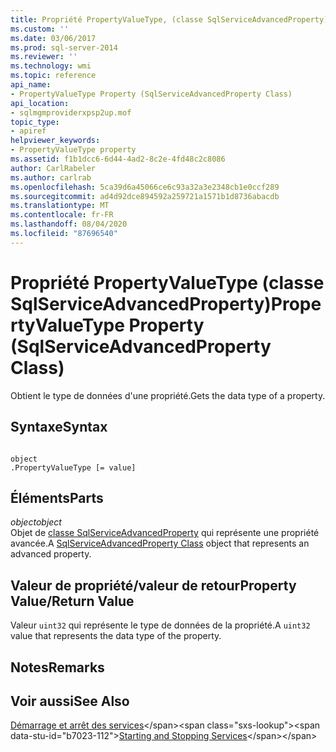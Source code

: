 ```yaml
---
title: Propriété PropertyValueType, (classe SqlServiceAdvancedProperty) | Microsoft Docs
ms.custom: ''
ms.date: 03/06/2017
ms.prod: sql-server-2014
ms.reviewer: ''
ms.technology: wmi
ms.topic: reference
api_name:
- PropertyValueType Property (SqlServiceAdvancedProperty Class)
api_location:
- sqlmgmproviderxpsp2up.mof
topic_type:
- apiref
helpviewer_keywords:
- PropertyValueType property
ms.assetid: f1b1dcc6-6d44-4ad2-8c2e-4fd48c2c8086
author: CarlRabeler
ms.author: carlrab
ms.openlocfilehash: 5ca39d6a45066ce6c93a32a3e2348cb1e0ccf289
ms.sourcegitcommit: ad4d92dce894592a259721a1571b1d8736abacdb
ms.translationtype: MT
ms.contentlocale: fr-FR
ms.lasthandoff: 08/04/2020
ms.locfileid: "87696540"
---
```

# <a name="propertyvaluetype-property-sqlserviceadvancedproperty-class"></a><span data-ttu-id="b7023-102">Propriété PropertyValueType (classe SqlServiceAdvancedProperty)</span><span class="sxs-lookup"><span data-stu-id="b7023-102">PropertyValueType Property (SqlServiceAdvancedProperty Class)</span></span>
  <span data-ttu-id="b7023-103">Obtient le type de données d'une propriété.</span><span class="sxs-lookup"><span data-stu-id="b7023-103">Gets the data type of a property.</span></span>  
  
## <a name="syntax"></a><span data-ttu-id="b7023-104">Syntaxe</span><span class="sxs-lookup"><span data-stu-id="b7023-104">Syntax</span></span>  
  
```  
  
object  
.PropertyValueType [= value]  
```  
  
## <a name="parts"></a><span data-ttu-id="b7023-105">Éléments</span><span class="sxs-lookup"><span data-stu-id="b7023-105">Parts</span></span>  
 <span data-ttu-id="b7023-106">*object*</span><span class="sxs-lookup"><span data-stu-id="b7023-106">*object*</span></span>  
 <span data-ttu-id="b7023-107">Objet de [classe SqlServiceAdvancedProperty](sqlserviceadvancedproperty-class.md) qui représente une propriété avancée.</span><span class="sxs-lookup"><span data-stu-id="b7023-107">A [SqlServiceAdvancedProperty Class](sqlserviceadvancedproperty-class.md) object that represents an advanced property.</span></span>  
  
## <a name="property-valuereturn-value"></a><span data-ttu-id="b7023-108">Valeur de propriété/valeur de retour</span><span class="sxs-lookup"><span data-stu-id="b7023-108">Property Value/Return Value</span></span>  
 <span data-ttu-id="b7023-109">Valeur `uint32` qui représente le type de données de la propriété.</span><span class="sxs-lookup"><span data-stu-id="b7023-109">A `uint32` value that represents the data type of the property.</span></span>  
  
## <a name="remarks"></a><span data-ttu-id="b7023-110">Notes</span><span class="sxs-lookup"><span data-stu-id="b7023-110">Remarks</span></span>  
  
## <a name="see-also"></a><span data-ttu-id="b7023-111">Voir aussi</span><span class="sxs-lookup"><span data-stu-id="b7023-111">See Also</span></span>  
 <span data-ttu-id="b7023-112">[Démarrage et arrêt des services](https://technet.microsoft.com/library/ms174886\(v=sql.105\).aspx)</span><span class="sxs-lookup"><span data-stu-id="b7023-112">[Starting and Stopping Services](https://technet.microsoft.com/library/ms174886\(v=sql.105\).aspx)</span></span>  
  
  
